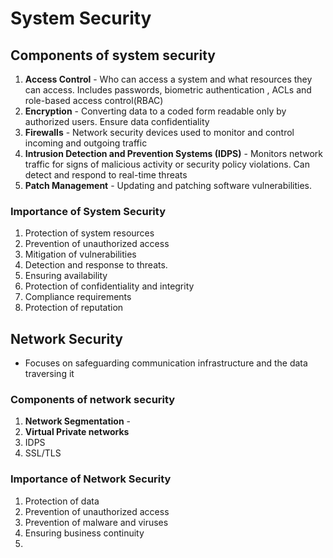 # System Security
## Components of system security
1. **Access Control** - Who can access a system and what resources they can access. Includes passwords, biometric authentication , ACLs and role-based access control(RBAC)
2. **Encryption** - Converting data to a coded form readable only by authorized users. Ensure data confidentiality
3. **Firewalls** - Network security devices used to monitor and control incoming and outgoing traffic
4. **Intrusion Detection and Prevention Systems (IDPS)** - Monitors network traffic for signs of malicious activity or security policy violations. Can detect and respond to real-time threats
5. **Patch Management** - Updating and patching software vulnerabilities.

### Importance of System Security
1. Protection of system resources
2. Prevention of unauthorized access
3. Mitigation of vulnerabilities
4. Detection and response to threats.
5. Ensuring availability
6. Protection of confidentiality and integrity
7. Compliance requirements
8. Protection of reputation
## Network Security
- Focuses on safeguarding communication infrastructure and the data traversing it
### Components of network security
1. **Network Segmentation** - 
2. **Virtual Private networks**
3. IDPS
4. SSL/TLS

### Importance of Network Security
1. Protection of data
2. Prevention of unauthorized access
3. Prevention of malware and viruses
4. Ensuring business continuity
5. 